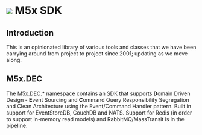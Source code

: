  # ![](https://discomco.pl/img/discomco-favicon.png) M5x SDK 
 
## Introduction

This is an opinionated library of various tools and classes that we have been carrying around from project to project since 2001; updating as we move along.

## M5x.DEC

The M5x.DEC.* namespace contains an SDK that supports **D**omain Driven Design - **E**vent Sourcing and **C**ommand Query Responsibility Segregation and Clean Architecture using the Event/Command Handler pattern. Built in support for EventStoreDB, CouchDB and NATS. Support for Redis (in order to support in-memory read models) and RabbitMQ/MassTransit is in the pipeline.


